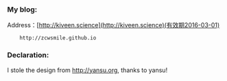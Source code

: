 ### My blog:

Address：[http://kiveen.science](http://kiveen.science)(有效期2016-03-01)

        http://zcwsmile.github.io

### Declaration:

I stole the design from  <a href="http://yansu.org" target="_blank">http://yansu.org</a>, thanks to yansu!
